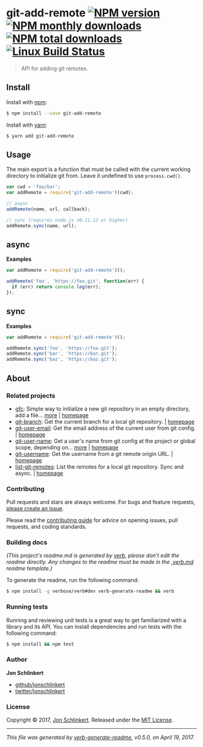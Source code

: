 # git-add-remote [![NPM version](https://img.shields.io/npm/v/git-add-remote.svg?style=flat)](https://www.npmjs.com/package/git-add-remote) [![NPM monthly downloads](https://img.shields.io/npm/dm/git-add-remote.svg?style=flat)](https://npmjs.org/package/git-add-remote)  [![NPM total downloads](https://img.shields.io/npm/dt/git-add-remote.svg?style=flat)](https://npmjs.org/package/git-add-remote) [![Linux Build Status](https://img.shields.io/travis/jonschlinkert/git-add-remote.svg?style=flat&label=Travis)](https://travis-ci.org/jonschlinkert/git-add-remote)

> API for adding git remotes.

## Install

Install with [npm](https://www.npmjs.com/):

```sh
$ npm install --save git-add-remote
```

Install with [yarn](https://yarnpkg.com):

```sh
$ yarn add git-add-remote
```

## Usage

The main export is a function that must be called with the current working directory to initialize git from. Leave it undefined to use `process.cwd()`.

```js
var cwd = 'foo/bar';
var addRemote = require('git-add-remote')(cwd);

// async
addRemote(name, url, callback);

// sync (requires node.js v0.11.12 or higher)
addRemote.sync(name, url);
```

## async

**Examples**

```js
var addRemote = require('git-add-remote')();

addRemote('foo', 'https://foo.git', function(err) {
  if (err) return console.log(err);
});
```

## sync

**Examples**

```js
var addRemote = require('git-add-remote')();

addRemote.sync('foo', 'https://foo.git');
addRemote.sync('bar', 'https://bar.git');
addRemote.sync('baz', 'https://baz.git');
```

## About

### Related projects

* [gfc](https://www.npmjs.com/package/gfc): Simple way to initialize a new git repository in an empty directory, add a file… [more](https://github.com/jonschlinkert/gfc) | [homepage](https://github.com/jonschlinkert/gfc "Simple way to initialize a new git repository in an empty directory, add a file and do a first commit (or skip that part in a directory with files). Useful for unit tests and generators.")
* [git-branch](https://www.npmjs.com/package/git-branch): Get the current branch for a local git repository. | [homepage](https://github.com/jonschlinkert/git-branch "Get the current branch for a local git repository.")
* [git-user-email](https://www.npmjs.com/package/git-user-email): Get the email address of the current user from git config. | [homepage](https://github.com/jonschlinkert/git-user-email "Get the email address of the current user from git config.")
* [git-user-name](https://www.npmjs.com/package/git-user-name): Get a user's name from git config at the project or global scope, depending on… [more](https://github.com/jonschlinkert/git-user-name) | [homepage](https://github.com/jonschlinkert/git-user-name "Get a user's name from git config at the project or global scope, depending on what git uses in the current context.")
* [git-username](https://www.npmjs.com/package/git-username): Get the username from a git remote origin URL. | [homepage](https://github.com/jonschlinkert/git-username "Get the username from a git remote origin URL.")
* [list-git-remotes](https://www.npmjs.com/package/list-git-remotes): List the remotes for a local git repository. Sync and async. | [homepage](https://github.com/jonschlinkert/list-git-remotes "List the remotes for a local git repository. Sync and async.")

### Contributing

Pull requests and stars are always welcome. For bugs and feature requests, [please create an issue](../../issues/new).

Please read the [contributing guide](.github/contributing.md) for advice on opening issues, pull requests, and coding standards.

### Building docs

_(This project's readme.md is generated by [verb](https://github.com/verbose/verb-generate-readme), please don't edit the readme directly. Any changes to the readme must be made in the [.verb.md](.verb.md) readme template.)_

To generate the readme, run the following command:

```sh
$ npm install -g verbose/verb#dev verb-generate-readme && verb
```

### Running tests

Running and reviewing unit tests is a great way to get familiarized with a library and its API. You can install dependencies and run tests with the following command:

```sh
$ npm install && npm test
```

### Author

**Jon Schlinkert**

* [github/jonschlinkert](https://github.com/jonschlinkert)
* [twitter/jonschlinkert](https://twitter.com/jonschlinkert)

### License

Copyright © 2017, [Jon Schlinkert](https://github.com/jonschlinkert).
Released under the [MIT License](LICENSE).

***

_This file was generated by [verb-generate-readme](https://github.com/verbose/verb-generate-readme), v0.5.0, on April 19, 2017._